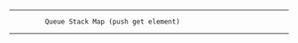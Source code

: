 ---------------------------------------------------------------------
             Queue Stack Map (push get element)
---------------------------------------------------------------------